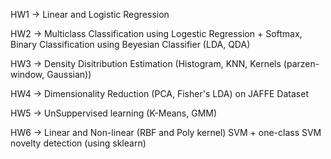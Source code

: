 HW1 -> Linear and Logistic Regression

HW2 -> Multiclass Classification using Logestic Regression + Softmax, Binary Classification using Beyesian Classifier (LDA, QDA)

HW3 -> Density Disitribution Estimation (Histogram, KNN, Kernels (parzen-window, Gaussian))

HW4 -> Dimensionality Reduction (PCA, Fisher's LDA) on JAFFE Dataset

HW5 -> UnSuppervised learning (K-Means, GMM)

HW6 -> Linear and Non-linear (RBF and Poly kernel) SVM + one-class SVM novelty detection (using sklearn)
